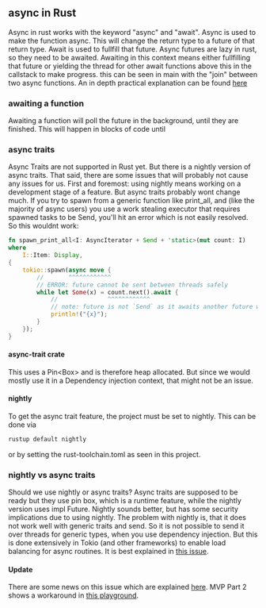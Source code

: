 ## async in Rust
Async in rust works with the keyword "async" and "await". Async is used to make the function async. This will change the return type to a future of that return type. Await is used to fullfill that future. Async futures are lazy in rust, so they need to be awaited. Awaiting in this context means either fullfilling that future or yielding the thread for other await functions above this in the callstack to make progress. this can be seen in main with the "join" between two async functions.
An in depth practical explanation can be found [here](https://www.youtube.com/watch?v=ThjvMReOXYM)
### awaiting a function
Awaiting a function will poll the future in the background, until they are finished. This will happen in blocks of code until 
### async traits
Async Traits are not supported in Rust yet. But there is a nightly version of async traits. That said, there are some issues that will probably not cause any issues for us. First and foremost: using nightly means working on a development stage of a feature. But async traits probably wont change much. 
If you try to spawn from a generic function like print_all, and (like the majority of async users) you use a work stealing executor that requires spawned tasks to be Send, you'll hit an error which is not easily resolved. So this wouldnt work:
```rust
fn spawn_print_all<I: AsyncIterator + Send + 'static>(mut count: I)
where
    I::Item: Display,
{
    tokio::spawn(async move {
        //       ^^^^^^^^^^^^
        // ERROR: future cannot be sent between threads safely
        while let Some(x) = count.next().await {
            //              ^^^^^^^^^^^^
            // note: future is not `Send` as it awaits another future which is not `Send`
            println!("{x}");
        }
    });
}
```

#### async-trait crate
This uses a Pin<Box<dyn TYPE>> and is therefore heap allocated. But since we would mostly use it in a Dependency injection context, that might not be an issue. 

#### nightly
To get the async trait feature, the project must be set to nightly. This can be done via 
```bash
rustup default nightly
```
or by setting the rust-toolchain.toml as seen in this project.

### nightly vs async traits
Should we use nightly or async traits? Async traits are supposed to be ready but they use pin box, which is a runtime feature, while the nightly version uses impl Future. Nightly sounds better, but has some security implications due to using nightly.
The problem with nightly is, that it does not work well with generic traits and send. So it is not possible to send it over threads for generic types, when you use dependency injection. But this is done extensively in Tokio (and other frameworks) to enable load balancing for async routines. It is best explained in [this issue](https://github.com/rust-lang/rust/issues/103854). 
#### Update
There are some news on this issue which are explained [here](https://blog.rust-lang.org/inside-rust/2023/05/03/stabilizing-async-fn-in-trait.html). MVP Part 2 shows a workaround in [this playground](https://play.rust-lang.org/?version=nightly&mode=debug&edition=2021&gist=2066934a05cb9eafc0b47af7bdf8c57f). 
